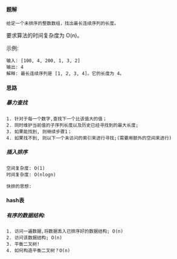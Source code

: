 #### 题解

`给定一个未排序的整数数组，找出最长连续序列的长度。`

要求算法的时间复杂度为 O(n)。

示例:

    输入: [100, 4, 200, 1, 3, 2]
    输出: 4
    解释: 最长连续序列是 [1, 2, 3, 4]。它的长度为 4。


#### 思路

##### 暴力查找

    1. 针对于每一个数字,查找下一个比该值大的值； 
    2. 同时维护当前值的子序列长度以及历史已经寻找到的最大长度; 
    3. 如果能找到, 则继续步骤1；
    4. 如果找不到, 则以下一个未访问的索引来进行寻找;(需要用额外的空间来进行)
    

##### 插入排序

    空间复杂度: O(1)
    时间复杂度: O(nlogn)
    
    快排的思想: 
    
#### hash表

    
    
##### 有序的数据结构: 

    1. 访问一遍数据,将数据丢入已排序好的数据结构; O(n)
    2. 访问该数据结构; O(n)
    3. 平衡二叉树! 
    4. 如何构造平衡二叉树？O(n)